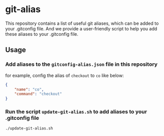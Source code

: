 # git-alias

This repository contains a list of useful git aliases, which can be added to your .gitconfig file. And we provide a user-friendly script to help you add these aliases to your .gitconfig file.

## Usage

### Add aliases to the `gitconfig-alias.json` file in this repository

for example, config the alias of `checkout` to `co` like below:

```json
{
    "name": "co",
    "command": "checkout"
}
```

### Run the script `update-git-alias.sh` to add aliases to your .gitconfig file

```bash
./update-git-alias.sh
```
